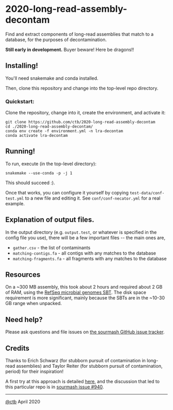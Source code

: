 # 2020-long-read-assembly-decontam

Find and extract components of long-read assemblies that match to a
database, for the purposes of decontamination.

**Still early in development.** Buyer beware! Here be dragons!!

## Installing!

You'll need snakemake and conda installed.

Then, clone this repository and change into the top-level repo directory.

### Quickstart:

Clone the repository, change into it, create the environment, and activate it:

```
git clone https://github.com/ctb/2020-long-read-assembly-decontam
cd ./2020-long-read-assembly-decontam/
conda env create -f environment.yml -n lra-decontam
conda activate lra-decontam
```

## Running!

To run, execute (in the top-level directory):

```
snakemake --use-conda -p -j 1
```

This should succeed :).

Once that works, you can configure it yourself by copying
`test-data/conf-test.yml` to a new file and editing it. See
`conf/conf-necator.yml` for a real example.

## Explanation of output files.

In the output directory (e.g. `output.test`, or whatever is specified
in the config file you use), there will be a few important files --
the main ones are,

* `gather.csv` - the list of contaminants
* `matching-contigs.fa` - all contigs with any matches to the database
* `matching-fragments.fa` - all fragments with any matches to the database

## Resources

On a ~300 MB assembly, this took about 2 hours and required about 2
GB of RAM, using the
[RefSeq microbial genomes SBT](https://sourmash.readthedocs.io/en/latest/databases.html#refseq-microbial-genomes-sbt). The disk space requirement is more
significant, mainly because the SBTs are in the ~10-30 GB range when unpacked.
   
## Need help?

Please ask questions and file issues on [the sourmash GitHub issue tracker](https://github.com/dib-lab/sourmash/issues).

## Credits

Thanks to Erich Schwarz (for stubborn pursuit of contamination in
long-read assemblies) and Taylor Reiter (for stubborn pursuit of
contamination, period) for their inspiration!

A first try at this approach is detailed
[here](http://ivory.idyll.org/blog/2018-detecting-contamination-in-long-read-assemblies.html), and the discussion that led to this particular repo is in
[sourmash issue #940](https://github.com/dib-lab/sourmash/issues/940).

----

[@ctb](https://github.com/ctb/)
April 2020
